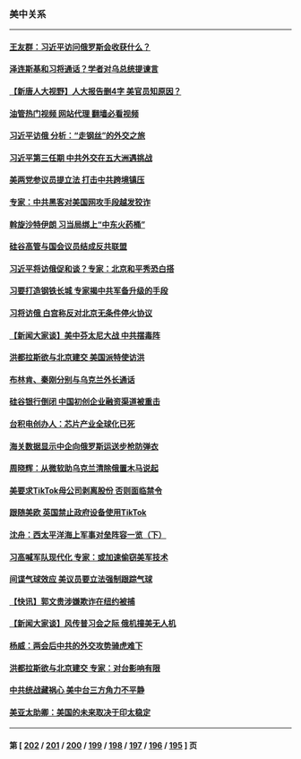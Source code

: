 ### 美中关系
---
#### [王友群：习近平访问俄罗斯会收获什么？](../../pages/nf1412576/n13953283.md?03190845) 
#### [泽连斯基和习将通话？学者对乌总统提谏言](../../pages/nf1412576/n13953241.md?03190845) 
#### [【新唐人大视野】人大报告删4字 美官员知原因？](../../pages/nf1412576/n13953227.md?03190845) 
#### [油管热门视频 网站代理 翻墙必看视频](http://138.2.39.72:81/youtube.html?epic-marker?03190845)
#### [习近平访俄 分析：“走钢丝”的外交之旅](../../pages/nf1412576/n13953196.md?03190845) 
#### [习近平第三任期 中共外交在五大洲遇挑战](../../pages/nf1412576/n13951340.md?03190845) 
#### [美两党参议员提立法 打击中共跨境镇压](../../pages/nf1412576/n13952926.md?03190845) 
#### [专家：中共黑客对美国网攻手段越发狡诈](../../pages/nf1412576/n13952857.md?03190845) 
#### [斡旋沙特伊朗 习当局绑上“中东火药桶”](../../pages/nf1412576/n13952645.md?03190845) 
#### [硅谷高管与国会议员结成反共联盟](../../pages/nf1412576/n13952574.md?03190845) 
#### [习近平将访俄促和谈？专家：北京和平秀恐白搭](../../pages/nf1412576/n13952569.md?03190845) 
#### [习要打造钢铁长城 专家揭中共军备升级的手段](../../pages/nf1412576/n13951822.md?03190845) 
#### [习将访俄 白宫称反对北京无条件停火协议](../../pages/nf1412576/n13952582.md?03190845) 
#### [【新闻大家谈】美中芬太尼大战 中共摆毒阵](../../pages/nf1412576/n13952480.md?03190845) 
#### [洪都拉斯欲与北京建交 美国派特使访洪](../../pages/nf1412576/n13952044.md?03190845) 
#### [布林肯、秦刚分别与乌克兰外长通话](../../pages/nf1412576/n13952005.md?03190845) 
#### [硅谷银行倒闭 中国初创企业融资渠道被重击](../../pages/nf1412576/n13951323.md?03190845) 
#### [台积电创办人：芯片产业全球化已死](../../pages/nf1412576/n13951841.md?03190845) 
#### [海关数据显示中企向俄罗斯运送步枪防弹衣](../../pages/nf1412576/n13951828.md?03190845) 
#### [周晓辉：从微软助乌克兰清除俄置木马说起](../../pages/nf1412576/n13951787.md?03190845) 
#### [美要求TikTok母公司剥离股份 否则面临禁令](../../pages/nf1412576/n13951610.md?03190845) 
#### [跟随美欧 英国禁止政府设备使用TikTok](../../pages/nf1412576/n13951675.md?03190845) 
#### [沈舟：西太平洋海上军事对垒阵容一览（下）](../../pages/nf1412576/n13951242.md?03190845) 
#### [习高喊军队现代化 专家：或加速偷窃美军技术](../../pages/nf1412576/n13950930.md?03190845) 
#### [间谍气球效应 美议员要立法强制跟踪气球](../../pages/nf1412576/n13950906.md?03190845) 
#### [【快讯】郭文贵涉嫌欺诈在纽约被捕](../../pages/nf1412576/n13950970.md?03190845) 
#### [【新闻大家谈】风传普习会之际 俄机撞美无人机](../../pages/nf1412576/n13950870.md?03190845) 
#### [杨威：两会后中共的外交攻势骑虎难下](../../pages/nf1412576/n13950428.md?03190845) 
#### [洪都拉斯欲与北京建交 专家：对台影响有限](../../pages/nf1412576/n13950556.md?03190845) 
#### [中共统战藏祸心 美中台三方角力不平静](../../pages/nf1412576/n13950156.md?03190845) 
#### [美亚太助卿：美国的未来取决于印太稳定](../../pages/nf1412576/n13950494.md?03190845) 

---
#### 第 [ [202](./202.md?03190845) / [201](./201.md?03190845) / [200](./200.md?03190845) / [199](./199.md?03190845) / [198](./198.md?03190845) / [197](./197.md?03190845) / [196](./196.md?03190845) / [195](./195.md?03190845) ] 页
